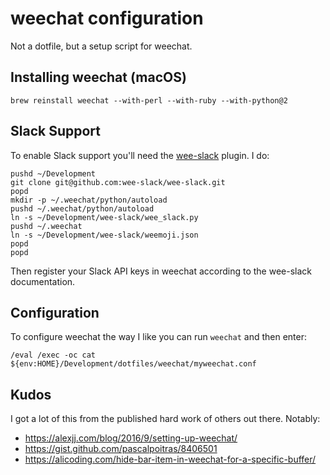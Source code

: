 # weechat configuration

Not a dotfile, but a setup script for weechat.

## Installing weechat (macOS)

    brew reinstall weechat --with-perl --with-ruby --with-python@2

## Slack Support

To enable Slack support you'll need the [wee-slack](https://github.com/wee-slack/wee-slack) plugin. I do:


    pushd ~/Development
    git clone git@github.com:wee-slack/wee-slack.git
    popd
    mkdir -p ~/.weechat/python/autoload
    pushd ~/.weechat/python/autoload
    ln -s ~/Development/wee-slack/wee_slack.py
    pushd ~/.weechat
    ln -s ~/Development/wee-slack/weemoji.json
    popd
    popd

Then register your Slack API keys in weechat according to the wee-slack documentation.

## Configuration

To configure weechat the way I like you can run `weechat` and then enter:

    /eval /exec -oc cat ${env:HOME}/Development/dotfiles/weechat/myweechat.conf


## Kudos

I got a lot of this from the published hard work of others out there. Notably:

* https://alexjj.com/blog/2016/9/setting-up-weechat/
* https://gist.github.com/pascalpoitras/8406501
* https://alicoding.com/hide-bar-item-in-weechat-for-a-specific-buffer/
